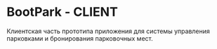 # BootPark - CLIENT
Клиентская часть прототипа приложения для системы управления парковками и бронирования парковочных мест.
